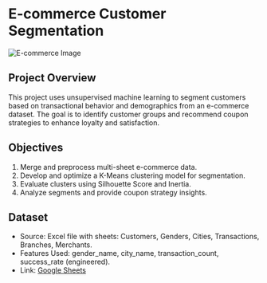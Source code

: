 # E-commerce Customer Segmentation

![E-commerce Image](https://img.freepik.com/free-vector/online-shopping-concept-illustration_114360-1726.jpg?w=740&t=st=1699999999~exp=1699999999~hmac=examplehash)

## Project Overview
This project uses unsupervised machine learning to segment customers based on transactional behavior and demographics from an e-commerce dataset. The goal is to identify customer groups and recommend coupon strategies to enhance loyalty and satisfaction.

## Objectives
1. Merge and preprocess multi-sheet e-commerce data.
2. Develop and optimize a K-Means clustering model for segmentation.
3. Evaluate clusters using Silhouette Score and Inertia.
4. Analyze segments and provide coupon strategy insights.

## Dataset
- Source: Excel file with sheets: Customers, Genders, Cities, Transactions, Branches, Merchants.
- Features Used: gender_name, city_name, transaction_count, success_rate (engineered).
- Link: [Google Sheets](https://docs.google.com/spreadsheets/d/17InG_LsMO_Nf9Ipj0IaNbgusg-r0YZwaeAmalqi5kaw/edit?gid=1874507834#gid=1874507834)
